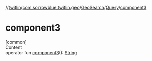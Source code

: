 //[twitlin](../../../index.md)/[com.sorrowblue.twitlin.geo](../../index.md)/[GeoSearch](../index.md)/[Query](index.md)/[component3](component3.md)



# component3  
[common]  
Content  
operator fun [component3](component3.md)(): [String](https://kotlinlang.org/api/latest/jvm/stdlib/kotlin/-string/index.html)  



